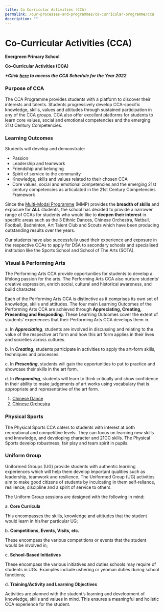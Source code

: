 ```yaml
---
title: Co Curricular Activities (CCA)
permalink: /our-processes-and-programmes/co-curricular-programme/cca
description: ""
---
```

# **Co-Curricular Activities (CCA)**

**Evergreen Primary School**

**Co-Curricular Activities (CCA)**
  

**_\*Click [here](https://docs.google.com/document/d/19yQQeYbcNUBPsW_j2nrgEeGdv8sUMdf_e79um_QsFDM/edit) to access the CCA Schedule for the Year 2022_**


### Purpose of CCA

The CCA Programme provides students with a platform to discover their interests and talents. Students progressively develop CCA-specific knowledge, skills, values and attitudes through sustained participation in any of the CCA groups. CCA also offer excellent platforms for students to learn core values, social and emotional competencies and the emerging 21st Century Competencies.

### Learning Outcomes

Students will develop and demonstrate:

* Passion
* Leadership and teamwork
* Friendship and belonging
* Spirit of service to the community
* Knowledge, skills and values related to their chosen CCA
* Core values, social and emotional competencies and the emerging 21st century competencies as articulated in the 21st Century Competencies Framework

Since the [Multi-Modal Programme](/our-processes-and-programmes/co-curricular-programme/mmp) (MMP) provides the **breadth of skills** and exposure for **ALL** students, the school has decided to provide a narrower range of CCAs for students who would like to **deepen their interest** in specific areas such as the 3 Ethnic Dances, Chinese Orchestra, Netball, Football, Badminton, Art Talent Club and Scouts which have been producing outstanding results over the years.

Our students have also successfully used their experience and exposure in the respective CCAs to apply for DSA to secondary schools and specialised institution like the Sports School and School of The Arts (SOTA).

### **Visual & Performing Arts**

The Performing Arts CCA provide opportunities for students to develop a lifelong passion for the arts. The Performing Arts CCA also nurture students’ creative expression, enrich social, cultural and historical awareness, and build character.

Each of the Performing Arts CCA is distinctive as it comprises its own set of knowledge, skills and attitudes. The four main Learning Outcomes of the Performing Arts CCA are achieved through **Appreciating, Creating, Presenting and Responding**. These Learning Outcomes cover the extent of students’ experiences that their Performing Arts CCA develops them in.

a. In **_Appreciating_**, students are involved in discussing and relating to the value of the respective art form and how this art form applies in their lives and societies across cultures.

b. In **_Creating_**, students participate in activities to apply the art-form skills, techniques and processes.

c. In **_Presenting_**, students will gain the opportunities to put to practice and showcase their skills in the art form.

d. In **_Responding_**, students will learn to think critically and show confidence in their ability to make judgements of art works using vocabulary that is appropriate and representative of the art form.

1. [Chinese Dance](https://staging.d203o7eew4if9d.amplifyapp.com/our-processes-and-programmes/co-curricular-programme/cca/aesthetics/chinese-dance)
2. [Chinese Orchestra](https://staging.d203o7eew4if9d.amplifyapp.com/our-processes-and-programmes/co-curricular-programme/cca/aesthetics/chinese-orchestra)

### **Physical Sports**

The Physical Sports CCA caters to students with interest at both recreational and competitive levels. They can focus on learning new skills and knowledge, and developing character and 21CC skills. The Physical Sports develop robustness, fair play and team spirit in pupils.


### **Uniform Group**  

Uniformed Groups (UG) provide students with authentic learning experiences which will help them develop important qualities such as leadership, teamwork and resilience. The Uniformed Group (UG) activities aim to make good citizens of students by inculcating in them self-reliance, resilience, discipline and a spirit of service to others.

The Uniform Group sessions are designed with the following in mind:

a. **Core Curricula**

This encompasses the skills, knowledge and attitudes that the student would learn in his/her particular UG;

b. **Competitions, Events, Visits, etc.**

These encompass the various competitions or events that the student would be involved in;

c. **School-Based Initiatives**

These encompass the various initiatives and duties schools may require of students in UGs. Examples include ushering or yeoman duties during school functions;

d. **Training/Activity and Learning Objectives**

Activities are planned with the student’s learning and development of knowledge, skills and values in mind. This ensures a meaningful and holistic CCA experience for the student.